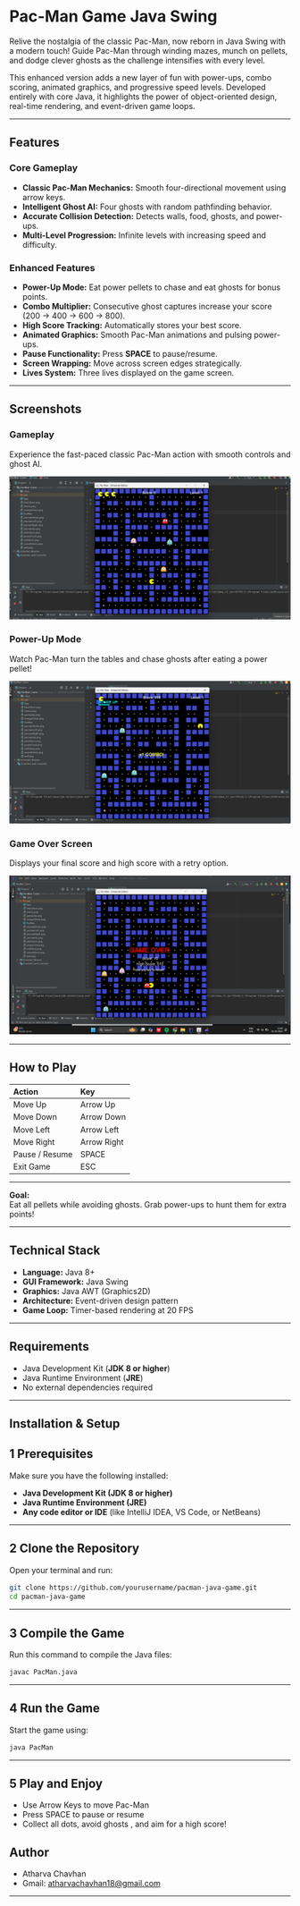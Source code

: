 #   Pac-Man Game Java Swing 

Relive the nostalgia of the classic Pac-Man, now reborn in Java Swing with a modern touch! 
Guide Pac-Man through winding mazes, munch on pellets, and dodge clever ghosts  as the challenge intensifies with every level.

This enhanced version adds a new layer of fun with power-ups, combo scoring, animated graphics, and progressive speed levels.
Developed entirely with core Java, it highlights the power of object-oriented design, real-time rendering, and event-driven game loops.

---

##  Features  

###  Core Gameplay  
- **Classic Pac-Man Mechanics:** Smooth four-directional movement using arrow keys.  
- **Intelligent Ghost AI:** Four ghosts with random pathfinding behavior.  
- **Accurate Collision Detection:** Detects walls, food, ghosts, and power-ups.  
- **Multi-Level Progression:** Infinite levels with increasing speed and difficulty.  

###  Enhanced Features  
-  **Power-Up Mode:** Eat power pellets to chase and eat ghosts for bonus points.  
-  **Combo Multiplier:** Consecutive ghost captures increase your score (200 → 400 → 600 → 800).  
-  **High Score Tracking:** Automatically stores your best score.  
-  **Animated Graphics:** Smooth Pac-Man animations and pulsing power-ups.  
-  **Pause Functionality:** Press **SPACE** to pause/resume.  
-  **Screen Wrapping:** Move across screen edges strategically.  
-  **Lives System:** Three lives displayed on the game screen.  

---

##  Screenshots 

###  Gameplay  
Experience the fast-paced classic Pac-Man action with smooth controls and ghost AI.

![Gameplay](Screenshots/gameplay.png)  



###  Power-Up Mode  
Watch Pac-Man turn the tables and chase ghosts after eating a power pellet! 

![Power-Up](Screenshots/powerup.png) 


###  Game Over Screen  
Displays your final score and high score with a retry option.  

![Game Over](Screenshots/gameover.png)  


---


##  How to Play  

| Action | Key |
|:--|:--|
| Move Up |  Arrow Up |
| Move Down |  Arrow Down |
| Move Left |  Arrow Left |
| Move Right |  Arrow Right |
| Pause / Resume | SPACE |
| Exit Game | ESC |

---
 **Goal:**  
Eat all pellets while avoiding ghosts. Grab power-ups to hunt them for extra points!  

---

##  Technical Stack  
- **Language:** Java 8+  
- **GUI Framework:** Java Swing  
- **Graphics:** Java AWT (Graphics2D)  
- **Architecture:** Event-driven design pattern  
- **Game Loop:** Timer-based rendering at 20 FPS  

---

##  Requirements  
- Java Development Kit (**JDK 8 or higher**)  
- Java Runtime Environment (**JRE**)  
- No external dependencies required  

---

##  Installation & Setup  
## 1️ Prerequisites

Make sure you have the following installed:

-  **Java Development Kit (JDK 8 or higher)**
-  **Java Runtime Environment (JRE)**
-  **Any code editor or IDE** (like IntelliJ IDEA, VS Code, or NetBeans)

---

## 2️ Clone the Repository

Open your terminal and run:

```bash
git clone https://github.com/yourusername/pacman-java-game.git
cd pacman-java-game
```

---

## 3️ Compile the Game

Run this command to compile the Java files:

```bash
javac PacMan.java
```

---

## 4️ Run the Game

Start the game using:

```bash
java PacMan
```

---

## 5️ Play and Enjoy 

- Use Arrow Keys to move Pac-Man 
- Press SPACE to pause or resume 
- Collect all dots, avoid ghosts , and aim for a high score!


## Author
- Atharva Chavhan
- Gmail: atharvachavhan18@gmail.com

------------------
